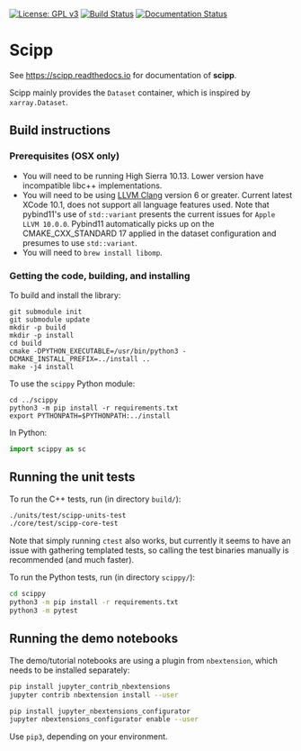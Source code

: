 [![License: GPL v3](https://img.shields.io/badge/License-GPLv3-blue.svg)](LICENSE.txt)
[![Build Status](https://www.travis-ci.org/scipp/scipp.svg?branch=master)](https://www.travis-ci.org/scipp/scipp)
[![Documentation Status](https://readthedocs.org/projects/scipp/badge/?version=latest)](https://scipp.readthedocs.io/en/latest/?badge=latest)

# Scipp

See https://scipp.readthedocs.io for documentation of **scipp**.

Scipp mainly provides the `Dataset` container, which is inspired by `xarray.Dataset`.

## Build instructions

### Prerequisites (OSX only)

* You will need to be running High Sierra 10.13. Lower version have incompatible libc++ implementations.
* You will need to be using [LLVM Clang](https://releases.llvm.org/download.html) version 6 or greater. Current latest XCode 10.1, does not support all language features used. Note that pybind11's use of `std::variant` presents the current issues for `Apple LLVM 10.0.0`. Pybind11 automatically picks up on the CMAKE_CXX_STANDARD 17 applied in the dataset configuration and presumes to use `std::variant`.
* You will need to `brew install libomp`.

### Getting the code, building, and installing

To build and install the library:

```
git submodule init
git submodule update
mkdir -p build
mkdir -p install
cd build
cmake -DPYTHON_EXECUTABLE=/usr/bin/python3 -DCMAKE_INSTALL_PREFIX=../install ..
make -j4 install
```

To use the `scippy` Python module:

```
cd ../scippy
python3 -m pip install -r requirements.txt
export PYTHONPATH=$PYTHONPATH:../install
```

In Python:

```python
import scippy as sc
```

## Running the unit tests

To run the C++ tests, run (in directory `build/`):
```sh
./units/test/scipp-units-test
./core/test/scipp-core-test
```

Note that simply running `ctest` also works, but currently it seems to have an issue with gathering templated tests, so calling the test binaries manually is recommended (and much faster).

To run the Python tests, run (in directory `scippy/`):

```sh
cd scippy
python3 -m pip install -r requirements.txt
python3 -m pytest
```

## Running the demo notebooks

The demo/tutorial notebooks are using a plugin from `nbextension`, which needs to be installed separately:

```sh
pip install jupyter_contrib_nbextensions
jupyter contrib nbextension install --user

pip install jupyter_nbextensions_configurator
jupyter nbextensions_configurator enable --user
```

Use `pip3`, depending on your environment.
